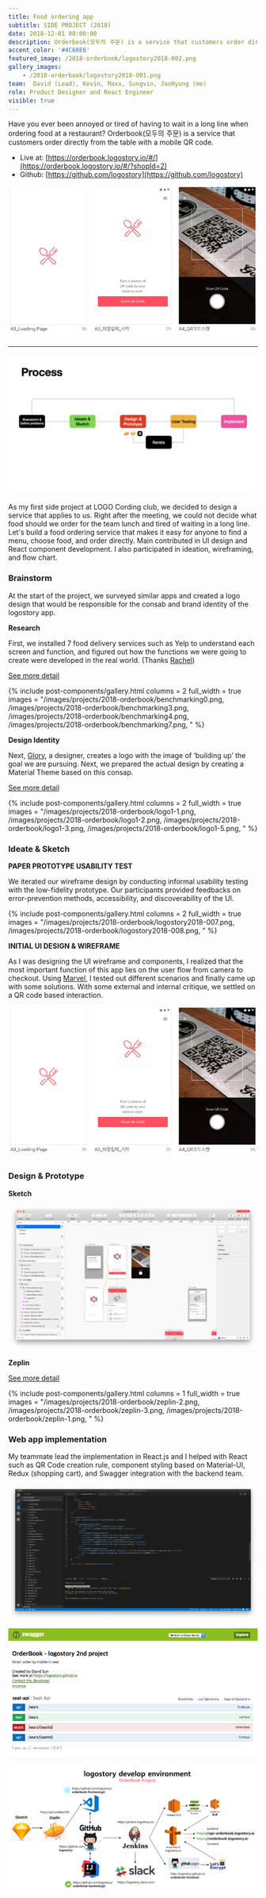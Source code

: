 ```yaml
---
title: Food ordering app
subtitle: SIDE PROJECT (2018)
date: 2018-12-01 00:00:00
description: Orderbook(모두의 주문) is a service that customers order directly from the table with a mobile QR code.
accent_color: '#4C60E6'
featured_image: /2018-orderbook/logostory2018-002.png
gallery_images: 
    - /2018-orderbook/logostory2018-001.png
team:  David (Lead), Kevin, Maxx, Sungvin, JooHyung (me)
role: Product Designer and React Engineer
visible: true
---
```


Have you ever been annoyed or tired of having to wait in a long line when ordering food at a restaurant? Orderbook(모두의 주문) is a service that customers order directly from the table with a mobile QR code. 

- Live at: [https://orderbook.logostory.io/#/](https://orderbook.logostory.io/#/?shopId=2)
- Github: [https://github.com/logostory](https://github.com/logostory)

![orderbook](/images/projects/2018-orderbook/logostory2018-001.png)

----

![](/images/projects/Portfolio/Portfolio.003.png)


As my first side project at LOGO Cording club, we decided to design a service that applies to us. Right after the meeting, we could not decide what food should we order for the team lunch and tired of waiting in a long line. Let's build a food ordering service that makes it easy for anyone to find a menu, choose food, and order directly. Main contributed in UI design and React component development. I also participated in ideation, wireframing, and flow chart. 

### Brainstorm

At the start of the project, we surveyed similar apps and created a logo design that would be responsible for the consab and brand identity of the logostory app.

**Research**

First, we installed 7 food delivery services such as Yelp to understand each screen and function, and figured out how the functions we were going to create were developed in the real world. (Thanks [Rachel](https://www.facebook.com/profile.php?id=100001894389207))

<a href="https://drive.google.com/open?id=1CDudLoe4XduV3w6YqFFZDdFro8UYA877" class="button--fill" target="_blank">See more detail</a>


{% include post-components/gallery.html
	columns = 2
	full_width = true
	images = "/images/projects/2018-orderbook/benchmarking0.png, /images/projects/2018-orderbook/benchmarking3.png, /images/projects/2018-orderbook/benchmarking4.png, /images/projects/2018-orderbook/benchmarking7.png,
	"
%}

**Design Identity**

Next, [Glory](https://www.facebook.com/youngkwang.cho.90), a designer, creates a logo with the image of ‘building up’ the goal we are pursuing. Next, we prepared the actual design by creating a Material Theme based on this consap.

<a href="https://drive.google.com/open?id=1CDudLoe4XduV3w6YqFFZDdFro8UYA877" class="button--fill" target="_blank">See more detail</a>

{% include post-components/gallery.html
	columns = 2
	full_width = true
	images = "/images/projects/2018-orderbook/logo1-1.png, /images/projects/2018-orderbook/logo1-2.png, /images/projects/2018-orderbook/logo1-3.png, /images/projects/2018-orderbook/logo1-5.png,
	"
%}

### Ideate & Sketch

**PAPER PROTOTYPE USABILITY TEST**

We iterated our wireframe design by conducting informal usability testing with the low-fidelity prototype. Our participants provided feedbacks on error-prevention methods, accessibility, and discoverability of the UI.


{% include post-components/gallery.html
	columns = 2
	full_width = true
	images = "/images/projects/2018-orderbook/logostory2018-007.png, /images/projects/2018-orderbook/logostory2018-008.png, 
	"
%}


**INITIAL UI DESIGN & WIREFRAME**

As I was designing the UI wireframe and components, I realized that the most important function of this app lies on the user flow from camera to checkout. Using [Marvel](https://marvelapp.com/prototype/feib724/screen/50898994?), I tested out different scenarios and finally came up with some solutions. With some external and internal critique, we settled on a QR code based interaction. 

![orderbook](/images/projects/2018-orderbook/logostory2018-001.png)



### Design & Prototype



**Sketch**

![orderbook](/images/projects/2018-orderbook/logostory2018-004.png)


**Zeplin**

<a href="http://zpl.io/aBqe1dO" class="button--fill" target="_blank">See more detail</a>

{% include post-components/gallery.html
	columns = 1
	full_width = true
	images = "/images/projects/2018-orderbook/zeplin-2.png, /images/projects/2018-orderbook/zeplin-3.png, /images/projects/2018-orderbook/zeplin-1.png, 
	"
%}

### Web app implementation 

My teammate lead the implementation in React.js and I helped with React such as QR Code creation rule, component styling based on Material-UI, Redux (shopping cart), and Swagger integration with the backend team.

![orderbook](/images/projects/2018-orderbook/logostory2018-006.png)

![orderbook](/images/projects/2018-orderbook/swagger.png)

![orderbook](/images/projects/2018-orderbook/develop-env.png)
